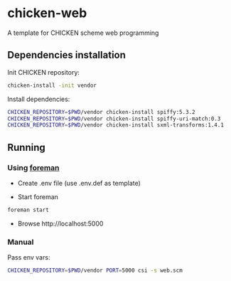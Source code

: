 # chicken-web

A template for CHICKEN scheme web programming

## Dependencies installation

Init CHICKEN repository:

```sh
chicken-install -init vendor
```

Install dependencies:

```sh
CHICKEN_REPOSITORY=$PWD/vendor chicken-install spiffy:5.3.2
CHICKEN_REPOSITORY=$PWD/vendor chicken-install spiffy-uri-match:0.3
CHICKEN_REPOSITORY=$PWD/vendor chicken-install sxml-transforms:1.4.1
```

## Running

### Using [foreman](https://ddollar.github.io/foreman/)

- Create .env file (use .env.def as template)

- Start foreman

```sh
foreman start
```

- Browse http://localhost:5000


### Manual

Pass env vars:

```sh
CHICKEN_REPOSITORY=$PWD/vendor PORT=5000 csi -s web.scm
```